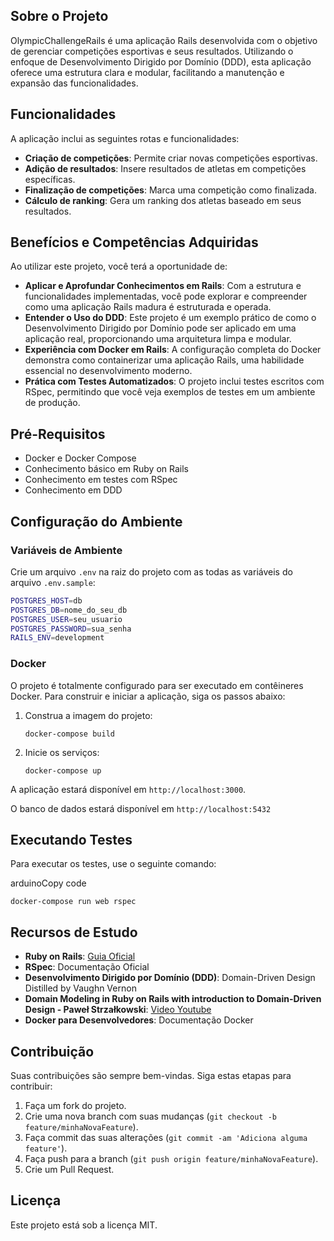 Sobre o Projeto
---------------

OlympicChallengeRails é uma aplicação Rails desenvolvida com o objetivo de gerenciar competições esportivas e seus resultados. Utilizando o enfoque de Desenvolvimento Dirigido por Domínio (DDD), esta aplicação oferece uma estrutura clara e modular, facilitando a manutenção e expansão das funcionalidades.

Funcionalidades
---------------

A aplicação inclui as seguintes rotas e funcionalidades:

-   **Criação de competições**: Permite criar novas competições esportivas.
-   **Adição de resultados**: Insere resultados de atletas em competições específicas.
-   **Finalização de competições**: Marca uma competição como finalizada.
-   **Cálculo de ranking**: Gera um ranking dos atletas baseado em seus resultados.

Benefícios e Competências Adquiridas
------------------------------------

Ao utilizar este projeto, você terá a oportunidade de:

-   **Aplicar e Aprofundar Conhecimentos em Rails**: Com a estrutura e funcionalidades implementadas, você pode explorar e compreender como uma aplicação Rails madura é estruturada e operada.
-   **Entender o Uso do DDD**: Este projeto é um exemplo prático de como o Desenvolvimento Dirigido por Domínio pode ser aplicado em uma aplicação real, proporcionando uma arquitetura limpa e modular.
-   **Experiência com Docker em Rails**: A configuração completa do Docker demonstra como containerizar uma aplicação Rails, uma habilidade essencial no desenvolvimento moderno.
-   **Prática com Testes Automatizados**: O projeto inclui testes escritos com RSpec, permitindo que você veja exemplos de testes em um ambiente de produção.

Pré-Requisitos
--------------

-   Docker e Docker Compose
-   Conhecimento básico em Ruby on Rails
-   Conhecimento em testes com RSpec
-   Conhecimento em DDD

Configuração do Ambiente
------------------------

### Variáveis de Ambiente

Crie um arquivo `.env` na raiz do projeto com as todas as variáveis do arquivo `.env.sample`:


```bash
POSTGRES_HOST=db
POSTGRES_DB=nome_do_seu_db
POSTGRES_USER=seu_usuario
POSTGRES_PASSWORD=sua_senha 
RAILS_ENV=development
```

### Docker

O projeto é totalmente configurado para ser executado em contêineres Docker. Para construir e iniciar a aplicação, siga os passos abaixo:

1.  Construa a imagem do projeto:

    `docker-compose build`

2.  Inicie os serviços:

    `docker-compose up`

A aplicação estará disponível em `http://localhost:3000`.

O banco de dados estará disponível em `http://localhost:5432`

Executando Testes
-----------------

Para executar os testes, use o seguinte comando:

arduinoCopy code

`docker-compose run web rspec`

Recursos de Estudo
------------------

-   **Ruby on Rails**: [Guia Oficial](https://guides.rubyonrails.org/)
-   **RSpec**: Documentação Oficial
-   **Desenvolvimento Dirigido por Domínio (DDD)**: Domain-Driven Design Distilled by Vaughn Vernon
-   **Domain Modeling in Ruby on Rails with introduction to Domain-Driven Design - Paweł Strzałkowski**: [Video Youtube](https://www.youtube.com/watch?v=94Atco5-tRQ)
-   **Docker para Desenvolvedores**: Documentação Docker

Contribuição
------------

Suas contribuições são sempre bem-vindas. Siga estas etapas para contribuir:

1.  Faça um fork do projeto.
2.  Crie uma nova branch com suas mudanças (`git checkout -b feature/minhaNovaFeature`).
3.  Faça commit das suas alterações (`git commit -am 'Adiciona alguma feature'`).
4.  Faça push para a branch (`git push origin feature/minhaNovaFeature`).
5.  Crie um Pull Request.

Licença
-------

Este projeto está sob a licença MIT.